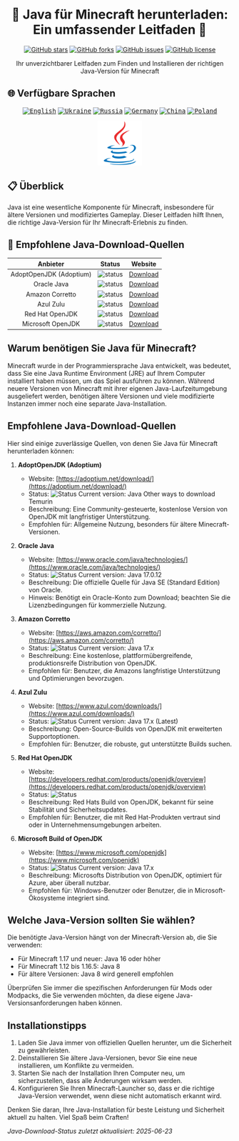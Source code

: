 <div align="center">

# 🌟 Java für Minecraft herunterladen: Ein umfassender Leitfaden 🌟

[![GitHub stars](https://img.shields.io/github/stars/BANSAFAn/Java-On-Minecraft?style=social)](https://github.com/BANSAFAn/Java-On-Minecraft/stargazers)
[![GitHub forks](https://img.shields.io/github/forks/BANSAFAn/Java-On-Minecraft?style=social)](https://github.com/BANSAFAn/Java-On-Minecraft/network/members)
[![GitHub issues](https://img.shields.io/github/issues/BANSAFAn/Java-On-Minecraft)](https://github.com/BANSAFAn/Java-On-Minecraft/issues)
[![GitHub license](https://img.shields.io/github/license/BANSAFAn/Java-On-Minecraft)](https://github.com/BANSAFAn/Java-On-Minecraft/blob/main/LICENSE)

<p>Ihr unverzichtbarer Leitfaden zum Finden und Installieren der richtigen Java-Version für Minecraft</p>

</div>

## 🌐 Verfügbare Sprachen

<div align="center">

<kbd>[<img title="English" alt="English" src="https://upload.wikimedia.org/wikipedia/commons/thumb/a/a5/Flag_of_the_United_Kingdom_%281-2%29.svg/1200px-Flag_of_the_United_Kingdom_%281-2%29.svg.png" width="22">](../README.md)</kbd>
<kbd>[<img title="Ukraine" alt="Ukraine" src="https://upload.wikimedia.org/wikipedia/commons/thumb/4/49/Flag_of_Ukraine.svg/1280px-Flag_of_Ukraine.svg.png" width="22">](README.ua.md)</kbd>
<kbd>[<img title="Russia" alt="Russia" src="https://upload.wikimedia.org/wikipedia/commons/thumb/f/f3/Flag_of_Russia.svg/1280px-Flag_of_Russia.svg.png" width="22">](README.ru.md)</kbd>
<kbd>[<img title="Germany" alt="Germany" src="https://upload.wikimedia.org/wikipedia/en/thumb/b/ba/Flag_of_Germany.svg/640px-Flag_of_Germany.svg.png" width="22">](README.de.md)</kbd>
<kbd>[<img title="China" alt="China" src="https://upload.wikimedia.org/wikipedia/commons/thumb/f/fa/Flag_of_the_People%27s_Republic_of_China.svg/800px-Flag_of_the_People%27s_Republic_of_China.svg.png" width="22">](README.zh.md)</kbd>
<kbd>[<img title="Poland" alt="Poland" src="https://upload.wikimedia.org/wikipedia/en/1/12/Flag_of_Poland.svg" width="22">](README.pl.md)</kbd>

</div>

<div align="center">
<img src="https://raw.githubusercontent.com/devicons/devicon/master/icons/java/java-original.svg" alt="java" width="100" height="100"/>
</div>

## 📋 Überblick

Java ist eine wesentliche Komponente für Minecraft, insbesondere für ältere Versionen und modifiziertes Gameplay. Dieser Leitfaden hilft Ihnen, die richtige Java-Version für Ihr Minecraft-Erlebnis zu finden.

## 🚀 Empfohlene Java-Download-Quellen

<div align="center">

| Anbieter | Status | Website |
|:--------:|:------:|:-------:|
| AdoptOpenJDK (Adoptium) | ![status](https://img.shields.io/badge/status-Available-brightgreen) | [Download](https://adoptium.net/) |
| Oracle Java | ![status](https://img.shields.io/badge/status-Available-brightgreen) | [Download](https://www.oracle.com/java/technologies/downloads/) |
| Amazon Corretto | ![status](https://img.shields.io/badge/status-Available-brightgreen) | [Download](https://aws.amazon.com/corretto/) |
| Azul Zulu | ![status](https://img.shields.io/badge/status-Available-brightgreen) | [Download](https://www.azul.com/downloads/?package=jdk) |
| Red Hat OpenJDK | ![status](https://img.shields.io/badge/status-Available-brightgreen) | [Download](https://developers.redhat.com/products/openjdk/download) |
| Microsoft OpenJDK | ![status](https://img.shields.io/badge/status-Available-brightgreen) | [Download](https://www.microsoft.com/openjdk) |

</div>

## Warum benötigen Sie Java für Minecraft?

Minecraft wurde in der Programmiersprache Java entwickelt, was bedeutet, dass Sie eine Java Runtime Environment (JRE) auf Ihrem Computer installiert haben müssen, um das Spiel ausführen zu können. Während neuere Versionen von Minecraft mit ihrer eigenen Java-Laufzeitumgebung ausgeliefert werden, benötigen ältere Versionen und viele modifizierte Instanzen immer noch eine separate Java-Installation.

## Empfohlene Java-Download-Quellen

Hier sind einige zuverlässige Quellen, von denen Sie Java für Minecraft herunterladen können:

1. **AdoptOpenJDK (Adoptium)**
   - Website: [https://adoptium.net/download/](https://adoptium.net/download/)
   - Status: ![Status](https://img.shields.io/badge/Status-Available-brightgreen) Current version: Java Other ways to download Temurin
   - Beschreibung: Eine Community-gesteuerte, kostenlose Version von OpenJDK mit langfristiger Unterstützung.
   - Empfohlen für: Allgemeine Nutzung, besonders für ältere Minecraft-Versionen.

2. **Oracle Java**
   - Website: [https://www.oracle.com/java/technologies/](https://www.oracle.com/java/technologies/)
   - Status: ![Status](https://img.shields.io/badge/Status-Available-brightgreen) Current version: Java 17.0.12
   - Beschreibung: Die offizielle Quelle für Java SE (Standard Edition) von Oracle.
   - Hinweis: Benötigt ein Oracle-Konto zum Download; beachten Sie die Lizenzbedingungen für kommerzielle Nutzung.

3. **Amazon Corretto**
   - Website: [https://aws.amazon.com/corretto/](https://aws.amazon.com/corretto/)
   - Status: ![Status](https://img.shields.io/badge/Status-Available-brightgreen) Current version: Java 17.x
   - Beschreibung: Eine kostenlose, plattformübergreifende, produktionsreife Distribution von OpenJDK.
   - Empfohlen für: Benutzer, die Amazons langfristige Unterstützung und Optimierungen bevorzugen.

4. **Azul Zulu**
   - Website: [https://www.azul.com/downloads/](https://www.azul.com/downloads/)
   - Status: ![Status](https://img.shields.io/badge/Status-Available-brightgreen) Current version: Java 17.x (Latest)
   - Beschreibung: Open-Source-Builds von OpenJDK mit erweiterten Supportoptionen.
   - Empfohlen für: Benutzer, die robuste, gut unterstützte Builds suchen.

5. **Red Hat OpenJDK**
   - Website: [https://developers.redhat.com/products/openjdk/overview](https://developers.redhat.com/products/openjdk/overview)
   - Status: ![Status](https://img.shields.io/badge/Status-Unavailable-red) 
   - Beschreibung: Red Hats Build von OpenJDK, bekannt für seine Stabilität und Sicherheitsupdates.
   - Empfohlen für: Benutzer, die mit Red Hat-Produkten vertraut sind oder in Unternehmensumgebungen arbeiten.

6. **Microsoft Build of OpenJDK**
   - Website: [https://www.microsoft.com/openjdk](https://www.microsoft.com/openjdk)
   - Status: ![Status](https://img.shields.io/badge/Status-Available-brightgreen) Current version: Java 17.x
   - Beschreibung: Microsofts Distribution von OpenJDK, optimiert für Azure, aber überall nutzbar.
   - Empfohlen für: Windows-Benutzer oder Benutzer, die in Microsoft-Ökosysteme integriert sind.

## Welche Java-Version sollten Sie wählen?

Die benötigte Java-Version hängt von der Minecraft-Version ab, die Sie verwenden:
- Für Minecraft 1.17 und neuer: Java 16 oder höher
- Für Minecraft 1.12 bis 1.16.5: Java 8
- Für ältere Versionen: Java 8 wird generell empfohlen

Überprüfen Sie immer die spezifischen Anforderungen für Mods oder Modpacks, die Sie verwenden möchten, da diese eigene Java-Versionsanforderungen haben können.

## Installationstipps

1. Laden Sie Java immer von offiziellen Quellen herunter, um die Sicherheit zu gewährleisten.
2. Deinstallieren Sie ältere Java-Versionen, bevor Sie eine neue installieren, um Konflikte zu vermeiden.
3. Starten Sie nach der Installation Ihren Computer neu, um sicherzustellen, dass alle Änderungen wirksam werden.
4. Konfigurieren Sie Ihren Minecraft-Launcher so, dass er die richtige Java-Version verwendet, wenn diese nicht automatisch erkannt wird.

Denken Sie daran, Ihre Java-Installation für beste Leistung und Sicherheit aktuell zu halten. Viel Spaß beim Craften!


*Java-Download-Status zuletzt aktualisiert: 2025-06-23*
